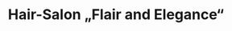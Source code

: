 ---
title: "Hair-Salon „Flair and Elegance“"
url: /wiesbaden/hair-salon-flair-and-elegance/
shop: Friseur
---